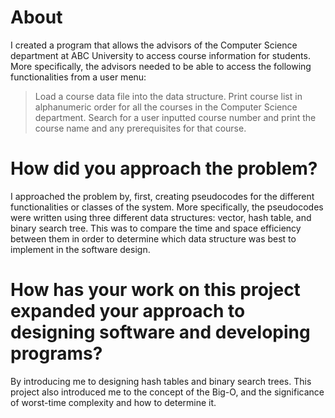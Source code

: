 # About
I created a program that allows the advisors of the Computer Science department at ABC University to access course information for students. More specifically, the advisors needed to be able to access the following functionalities from a user menu:
> Load a course data file into the data structure.
> Print course list in alphanumeric order for all the courses in the Computer Science department.
> Search for a user inputted course number and print the course name and any prerequisites for that course.

# How did you approach the problem? 
I approached the problem by, first, creating pseudocodes for the different functionalities or classes of the system. More specifically, the pseudocodes were written using three different data structures: vector, hash table, and binary search tree. This was to compare the time and space efficiency between them in order to determine which data structure was best to implement in the software design. 

# How has your work on this project expanded your approach to designing software and developing programs?
By introducing me to designing hash tables and binary search trees. This project also introduced me to the concept of the Big-O, and the significance of worst-time complexity and how to determine it. 
